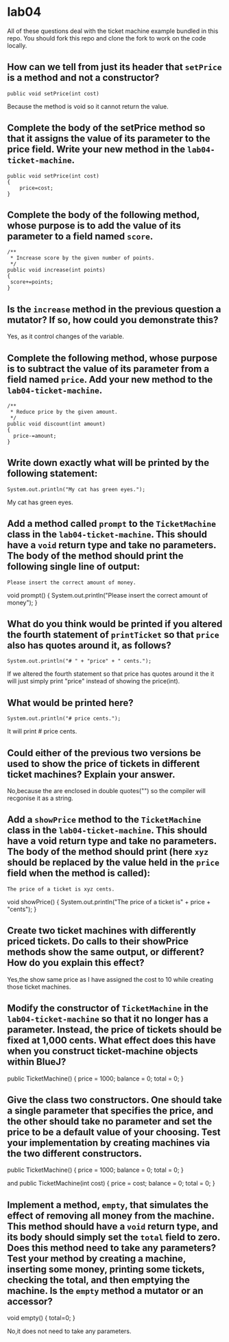 # lab04

All of these questions deal with the ticket machine example bundled in this repo. You should fork this repo and clone the fork to work on the code locally. 

## How can we tell from just its header that `setPrice` is a method and not a constructor?
```
public void setPrice(int cost)
```
Because the method is void so it cannot return the value.

## Complete the body of the setPrice method so that it assigns the value of its parameter to the price field. Write your new method in the `lab04-ticket-machine`.
	public void setPrice(int cost)
    {
        price=cost;
    }

## Complete the body of the following method, whose purpose is to add the value of its parameter to a field named `score`.
```
/**
 * Increase score by the given number of points.
 */
public void increase(int points)
{
 score+=points;
}
```
## Is the `increase` method in the previous question a mutator? If so, how could you demonstrate this?

Yes, as it control changes of the variable.

## Complete the following method, whose purpose is to subtract the value of its parameter from a field named `price`. Add your new method to the `lab04-ticket-machine`.
```
/**
 * Reduce price by the given amount.
 */
public void discount(int amount)
{
  price-=amount;
}
```

## Write down exactly what will be printed by the following statement:
```
System.out.println("My cat has green eyes.");
```
My cat has green eyes.
## Add a method called `prompt` to the `TicketMachine` class in the `lab04-ticket-machine`. This should have a `void` return type and take no parameters. The body of the method should print the following single line of output: 
```
Please insert the correct amount of money.
```
void prompt()
{
System.out.println("Please insert the correct amount of money");
}
## What do you think would be printed if you altered the fourth statement of `printTicket` so that `price` also has quotes around it, as follows?
```
System.out.println("# " + "price" + " cents.");
```
If we altered the fourth statement so that price has quotes around it the it will just simply print "price" instead of showing the price(int).
## What would be printed here?
```
System.out.println("# price cents.");
```
It will print # price cents.
## Could either of the previous two versions be used to show the price of tickets in different ticket machines? Explain your answer.

No,because the are enclosed in double quotes("") so the compiler will recgonise it as a string.

## Add a `showPrice` method to the `TicketMachine` class in the `lab04-ticket-machine`. This should have a void return type and take no parameters. The body of the method should print (here `xyz` should be replaced by the value held in the `price` field when the method is called):
```
The price of a ticket is xyz cents.
```
void showPrice()
{
System.out.println("The price of a ticket is" + price + "cents");
}

## Create two ticket machines with differently priced tickets. Do calls to their showPrice methods show the same output, or different? How do you explain this effect?
Yes,the show same price as I have assigned the cost to 10 while creating those ticket machines.

## Modify the constructor of `TicketMachine` in the `lab04-ticket-machine` so that it no longer has a parameter. Instead, the price of tickets should be fixed at 1,000 cents. What effect does this have when you construct ticket-machine objects within BlueJ?
public TicketMachine()
    {
        price = 1000;
        balance = 0;
        total = 0;
    }
## Give the class two constructors. One should take a single parameter that specifies the price, and the other should take no parameter and set the price to be a default value of your choosing. Test your implementation by creating machines via the two different constructors.
public TicketMachine()
    {
        price = 1000;
        balance = 0;
        total = 0;
    }
	
and
public TicketMachine(int cost)
    {
        price = cost;
        balance = 0;
        total = 0;
    }
## Implement a method, `empty`, that simulates the effect of removing all money from the machine. This method should have a `void` return type, and its body should simply set the `total` field to zero. Does this method need to take any parameters? Test your method by creating a machine, inserting some money, printing some tickets, checking the total, and then emptying the machine. Is the `empty` method a mutator or an accessor?
void empty()
{
total=0;
}

No,it does not need to take any parameters.